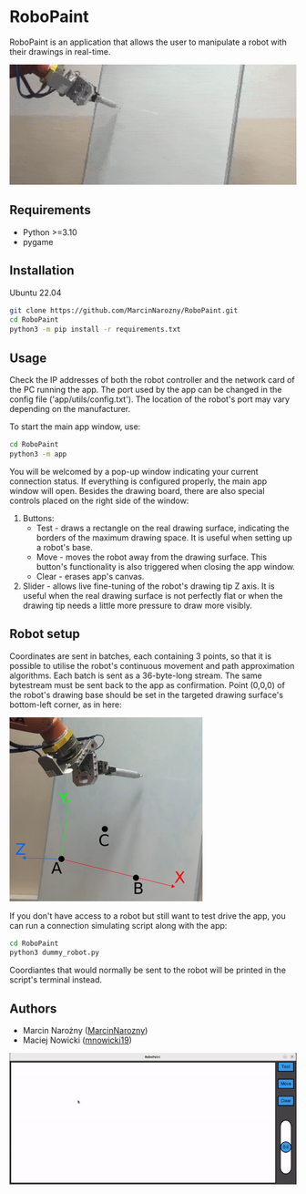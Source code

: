 # RoboPaint

RoboPaint is an application that allows the user to manipulate a robot with their drawings in real-time.

![Showcase](docs/Showcase.gif)

## Requirements

* Python >=3.10
* pygame

## Installation

Ubuntu 22.04

```bash
git clone https://github.com/MarcinNarozny/RoboPaint.git
cd RoboPaint
python3 -m pip install -r requirements.txt
```

## Usage

Check the IP addresses of both the robot controller and the network card of the PC running the app. The port used by the app can be changed in the config file ('app/utils/config.txt'). The location of the robot's port may vary depending on the manufacturer.

To start the main app window, use:

```bash
cd RoboPaint
python3 -m app
```

You will be welcomed by a pop-up window indicating your current connection status. If everything is configured properly, the main app window will open.
Besides the drawing board, there are also special controls placed on the right side of the window:

1. Buttons:
    * Test - draws a rectangle on the real drawing surface, indicating the borders of the maximum drawing space. It is useful when setting up a robot's base.
    * Move - moves the robot away from the drawing surface. This button's functionality is also triggered when closing the app window.
    * Clear - erases app's canvas.
2. Slider - allows live fine-tuning of the robot's drawing tip Z axis. It is useful when the real drawing surface is not perfectly flat or when the drawing tip needs a little more pressure to draw more visibly.

## Robot setup

Coordinates are sent in batches, each containing 3 points, so that it is possible to utilise the robot's continuous movement and path approximation algorithms. Each batch is sent as a 36-byte-long stream. The same bytestream must be sent back to the app as confirmation. Point (0,0,0) of the robot's drawing base should be set in the targeted drawing surface's bottom-left corner, as in here:

![Base](docs/Base.PNG)

If you don't have access to a robot but still want to test drive the app, you can run a connection simulating script along with the app:

```bash
cd RoboPaint
python3 dummy_robot.py
```

Coordiantes that would normally be sent to the robot will be printed in the script's terminal instead.

## Authors

* Marcin Narożny ([MarcinNarozny](https://github.com/MarcinNarozny))
* Maciej Nowicki ([mnowicki19](https://github.com/mnowicki19))

![Main window](docs/MainWindow.gif)